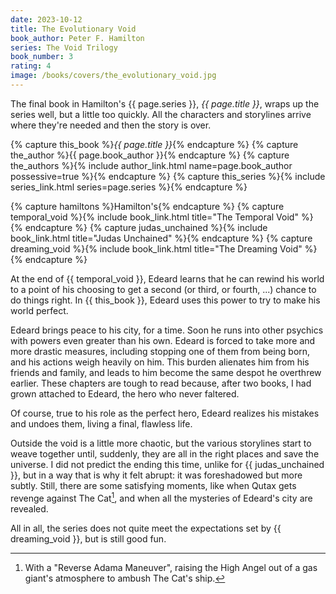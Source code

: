 ```yaml
---
date: 2023-10-12
title: The Evolutionary Void
book_author: Peter F. Hamilton
series: The Void Trilogy
book_number: 3
rating: 4
image: /books/covers/the_evolutionary_void.jpg
---
```


The final book in <span class="author-name">Hamilton</span>'s <span
class="book-series">{{ page.series }}</span>, <cite class="book-title">{{
page.title }}</cite>, wraps up the series well, but a little too quickly. All
the characters and storylines arrive where they're needed and then the story
is over.

{% capture this_book %}<cite class="book-title">{{ page.title }}</cite>{% endcapture %}
{% capture the_author %}<span class="author-name">{{ page.book_author }}</span>{% endcapture %}
{% capture the_authors %}{% include author_link.html name=page.book_author possessive=true %}{% endcapture %}
{% capture this_series %}{% include series_link.html series=page.series %}{% endcapture %}

{% capture hamiltons %}<span class="author-name">Hamilton</span>'s{% endcapture %}
{% capture temporal_void %}{% include book_link.html title="The Temporal Void" %}{% endcapture %}
{% capture judas_unchained %}{% include book_link.html title="Judas Unchained" %}{% endcapture %}
{% capture dreaming_void %}{% include book_link.html title="The Dreaming Void" %}{% endcapture %}

At the end of {{ temporal_void }}, Edeard learns that he can rewind his world
to a point of his choosing to get a second (or third, or fourth, ...) chance
to do things right. In {{ this_book }}, Edeard uses this power to try to make
his world perfect.

Edeard brings peace to his city, for a time. Soon he runs into other psychics
with powers even greater than his own. Edeard is forced to take more and more
drastic measures, including stopping one of them from being born, and his
actions weigh heavily on him. This burden alienates him from his friends and
family, and leads to him become the same despot he overthrew earlier. These
chapters are tough to read because, after two books, I had grown attached to
Edeard, the hero who never faltered.

Of course, true to his role as the perfect hero, Edeard realizes his mistakes
and undoes them, living a final, flawless life.

Outside the void is a little more chaotic, but the various storylines start to
weave together until, suddenly, they are all in the right places and save the
universe. I did not predict the ending this time, unlike for {{
judas_unchained }}, but in a way that is why it felt abrupt: it was
foreshadowed but more subtly. Still, there are some satisfying moments, like
when Qutax gets revenge against The Cat[^adama], and when all the mysteries of
Edeard's city are revealed.

All in all, the series does not quite meet the expectations set by {{
dreaming_void }}, but is still good fun.

[^adama]:
    With a "Reverse Adama Maneuver", raising the High Angel out of a gas
    giant's atmosphere to ambush The Cat's ship.
